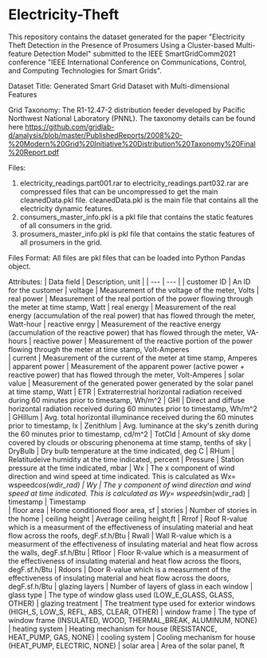 # Electricity-Theft
This repository contains the dataset generated for the paper "Electricity Theft Detection in the Presence of Prosumers Using a Cluster-based Multi-feature Detection Model" submitted to the IEEE SmartGridComm2021 conference "IEEE International Conference on Communications, Control, and Computing Technologies for Smart Grids".

Dataset Title: Generated Smart Grid Dataset with Multi-dimensional Features 
  

Grid Taxonomy: The R1-12.47-2 distribution feeder developed by Pacific Northwest National Laboratory (PNNL). The taxonomy details can be found here https://github.com/gridlab-d/analysis/blob/master/PublishedReports/2008%20-%20Modern%20Grid%20Initiative%20Distribution%20Taxonomy%20Final%20Report.pdf


Files: 
1. electricity_readings.part001.rar to electricity_readings.part032.rar are compressed files that can be uncompressed to get the main cleanedData.pkl file.  cleanedData.pkl is the main file that contains all the electricity dynamic features.
2. consumers_master_info.pkl is a pkl file that contains the static features of all consumers in the grid.
3. prosumers_master_info.pkl is pkl file that contains the static features of all prosumers in the grid.


Files Format: All files are pkl files that can be loaded into Python Pandas object.


Attributes:
| Data field | Description, unit |
| --- | --- |
| customer ID				| An ID for the customer 
| voltage 					| Measurement of the voltage of the meter, Volts
| real power				| Measurement of the real portion of the power flowing through the meter at time stamp, Watt
| real energy				| Measurement of the real energy (accumulation of the real power) that has flowed through the meter, Watt-hour
| reactive enrgy		| Measurement of the reactive energy (accumulation of the reactive power) that has flowed through the meter, VA-hours 
| reactive power		| Measurement of the reactive portion of the power flowing through the meter at time stamp, Volt-Amperes	 
| current						| Measurement of the current of the meter at time stamp, Amperes
| apparent power		| Measurement of the apparent power (active power + reactive power) that has flowed through the meter, Volt-Amperes
| solar value 			| Measurement of the generated power generated by the solar panel at time stamp, Watt
| ETR 						  | Extraterrestrial horizontal radiation received during 60 minutes prior to timestamp, Wh/m^2
| GHI 						  | Direct and diffuse horizontal radiation received during 60 minutes prior to timestamp, Wh/m^2 
| GHillum						| Avg. total horizontal illuminance received during the 60 minutes prior to timestamp, lx
| Zenithlum					| Avg. luminance at the sky's zenith during the 60 minutes prior to timestamp, cd/m^2
| TotCld 						| Amount of sky dome covered by clouds or obscuring phenonema at time stamp, tenths of sky
| DryBulb 					| Dry bulb temperature at the time indicated, deg C 
| RHum						  | Relatitudeive humidity at the time indicated, percent 
| Pressure 					| Station pressure at the time indicated, mbar 
| Wx 							  | The x component of wind direction and wind speed at time indicated. This is calculated as  Wx= wspeed*cos(wdir_rad)
|  Wy               | The y component of wind direction and wind speed at time indicated. This is calculated as  Wy= wspeed*sin(wdir_rad)
| timestamp					| Timestamp  
| floor area				| Home conditioned floor area, sf
| stories					  | Number of stories in the home
| ceiling height		| Average ceiling height,ft
| Rrrof						  | Roof R-value which is a measurment of the effectiveness of insulating material and heat flow across the roofs, degF.sf.h/Btu
| Rwall						  | Wall R-value which is a measurment of the effectiveness of insulating material and heat flow across the walls, degF.sf.h/Btu
| Rfloor						| Floor R-value which is a measurment of the effectiveness of insulating material and heat flow across the floors, degF.sf.h/Btu
| Rdoors					  | Door R-value which is a measurment of the effectiveness of insulating material and heat flow across the doors, degF.sf.h/Btu
| glazing layers		| Number of layers of glass in each window
| glass type				| The type of window glass used (LOW_E_GLASS, GLASS, OTHER)
| glazing treatment	| The treatment type used for exterior windows (HIGH_S, LOW_S, REFL, ABS, CLEAR, OTHER)
| window frame			| The type of window frame (INSULATED, WOOD, THERMAL_BREAK, ALUMINUM, NONE)
| heating system		| Heating mechanism for house (RESISTANCE, HEAT_PUMP, GAS, NONE)
| cooling system		| Cooling mechanism for house (HEAT_PUMP, ELECTRIC, NONE)
| solar area				| Area of the solar panel, ft
